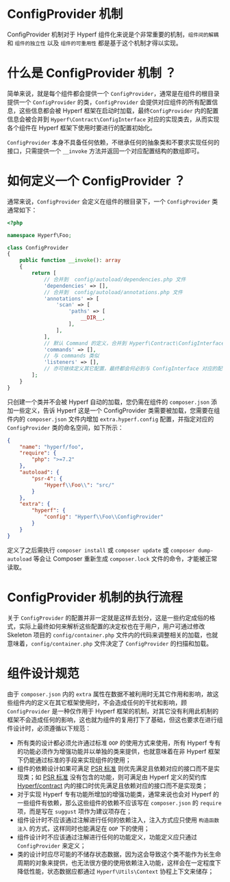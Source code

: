 # ConfigProvider 机制

ConfigProvider 机制对于 Hyperf 组件化来说是个非常重要的机制，`组件间的解耦` 和 `组件的独立性` 以及 `组件的可重用性` 都是基于这个机制才得以实现。   

# 什么是 ConfigProvider 机制 ？

简单来说，就是每个组件都会提供一个 `ConfigProvider`，通常是在组件的根目录提供一个 `ConfigProvider` 的类，`ConfigProvider` 会提供对应组件的所有配置信息，这些信息都会被 Hyperf 框架在启动时加载，最终`ConfigProvider` 内的配置信息会被合并到 `Hyperf\Contract\ConfigInterface` 对应的实现类去，从而实现各个组件在 Hyperf 框架下使用时要进行的配置初始化。   

`ConfigProvider` 本身不具备任何依赖，不继承任何的抽象类和不要求实现任何的接口，只需提供一个 `__invoke` 方法并返回一个对应配置结构的数组即可。

# 如何定义一个 ConfigProvider ？

通常来说，`ConfigProvider` 会定义在组件的根目录下，一个 `ConfigProvider` 类通常如下：

```php
<?php

namespace Hyperf\Foo;

class ConfigProvider
{
    public function __invoke(): array
    {
        return [
            // 合并到  config/autoload/dependencies.php 文件
            'dependencies' => [],
            // 合并到  config/autoload/annotations.php 文件
            'annotations' => [
                'scan' => [
                    'paths' => [
                        __DIR__,
                    ],
                ],
            ],
            // 默认 Command 的定义，合并到 Hyperf\Contract\ConfigInterface 内，换个方式理解也就是与 config/autoload/commands.php 对应
            'commands' => [],
            // 与 commands 类似
            'listeners' => [],
            // 亦可继续定义其它配置，最终都会何必到与 ConfigInterface 对应的配置储存器中
        ];
    }
}
```

只创建一个类并不会被 Hyperf 自动的加载，您仍需在组件的 `composer.json` 添加一些定义，告诉 Hyperf 这是一个 ConfigProvider 类需要被加载，您需要在组件内的 `composer.json` 文件内增加 `extra.hyperf.config` 配置，并指定对应的 `ConfigProvider` 类的命名空间，如下所示：

```json
{
    "name": "hyperf/foo",
    "require": {
        "php": ">=7.2"
    },
    "autoload": {
        "psr-4": {
            "Hyperf\\Foo\\": "src/"
        }
    },
    "extra": {
        "hyperf": {
            "config": "Hyperf\\Foo\\ConfigProvider"
        }
    }
}
```

定义了之后需执行 `composer install` 或 `composer update` 或 `composer dump-autoload` 等会让 Composer 重新生成 `composer.lock` 文件的命令，才能被正常读取。   

# ConfigProvider 机制的执行流程

关于 `ConfigProvider` 的配置并非一定就是这样去划分，这是一些约定成俗的格式，实际上最终如何来解析这些配置的决定权也在于用户，用户可通过修改 Skeleton 项目的 `config/container.php` 文件内的代码来调整相关的加载，也就意味着，`config/container.php` 文件决定了 `ConfigProvider` 的扫描和加载。

# 组件设计规范

由于 `composer.json` 内的 `extra` 属性在数据不被利用时无其它作用和影响，故这些组件内的定义在其它框架使用时，不会造成任何的干扰和影响，顾 `ConfigProvider` 是一种仅作用于 Hyperf 框架的机制，对其它没有利用此机制的框架不会造成任何的影响，这也就为组件的复用打下了基础，但这也要求在进行组件设计时，必须遵循以下规范：

- 所有类的设计都必须允许通过标准 `OOP` 的使用方式来使用，所有 Hyperf 专有的功能必须作为增强功能并以单独的类来提供，也就意味着在非 Hyperf 框架下仍能通过标准的手段来实现组件的使用；
- 组件的依赖设计如果可满足 [PSR 标准](https://www.php-fig.org/psr) 则优先满足且依赖对应的接口而不是实现类；如 [PSR 标准](https://www.php-fig.org/psr) 没有包含的功能，则可满足由 Hyperf 定义的契约库 [Hyperf/contract](https://github.com/hyperf/contract) 内的接口时优先满足且依赖对应的接口而不是实现类；
- 对于实现 Hyperf 专有功能所增加的增强功能类，通常来说也会对 Hyperf 的一些组件有依赖，那么这些组件的依赖不应该写在 `composer.json` 的 `require` 项，而是写在 `suggust` 项作为建议项存在；
- 组件设计时不应该通过注解进行任何的依赖注入，注入方式应只使用 `构造函数注入` 的方式，这样同时也能满足在 `OOP` 下的使用；
- 组件设计时不应该通过注解进行任何的功能定义，功能定义应只通过 `ConfigProvider` 来定义； 
- 类的设计时应尽可能的不储存状态数据，因为这会导致这个类不能作为长生命周期的对象来提供，也无法很方便的使用依赖注入功能，这样会在一定程度下降低性能，状态数据应都通过 `Hyperf\Utils\Context` 协程上下文来储存；
